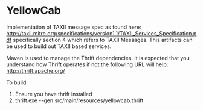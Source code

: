 YellowCab
=========

Implementation of TAXII message spec as found here: 
http://taxii.mitre.org/specifications/version1.1/TAXII_Services_Specification.pdf
specifically section 4 which refers to TAXII Messages.  This artifacts can be used to build out 
TAXII based services.


Maven is used to manage the Thrift dependencies.  It is expected that you understand how Thrift operates if not the following
URL will help:  http://thrift.apache.org/

To build:

1) Ensure you have thrift installed
2) thrift.exe --gen <language> src/main/resources/yellowcab.thrift